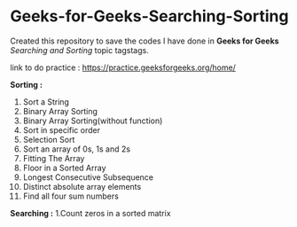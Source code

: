 # Geeks-for-Geeks-Searching-Sorting

Created this repository to save the codes I have done in **Geeks for Geeks** *Searching and Sorting* topic tagstags.

link to do practice : https://practice.geeksforgeeks.org/home/

**Sorting :**
1. Sort a String
2. Binary Array Sorting
3. Binary Array Sorting(without function)
4. Sort in specific order
5. Selection Sort 
6. Sort an array of 0s, 1s and 2s 
7. Fitting The Array
8. Floor in a Sorted Array 
9. Longest Consecutive Subsequence
10. Distinct absolute array elements 
11. Find all four sum numbers 

**Searching :**
1.Count zeros in a sorted matrix
